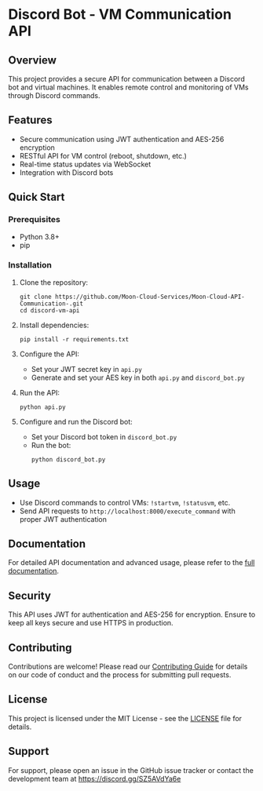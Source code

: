 # Discord Bot - VM Communication API

## Overview
This project provides a secure API for communication between a Discord bot and virtual machines. It enables remote control and monitoring of VMs through Discord commands.

## Features
- Secure communication using JWT authentication and AES-256 encryption
- RESTful API for VM control (reboot, shutdown, etc.)
- Real-time status updates via WebSocket
- Integration with Discord bots

## Quick Start

### Prerequisites
- Python 3.8+
- pip

### Installation
1. Clone the repository:
   ```
   git clone https://github.com/Moon-Cloud-Services/Moon-Cloud-API-Communication-.git
   cd discord-vm-api
   ```

2. Install dependencies:
   ```
   pip install -r requirements.txt
   ```

3. Configure the API:
   - Set your JWT secret key in `api.py`
   - Generate and set your AES key in both `api.py` and `discord_bot.py`

4. Run the API:
   ```
   python api.py
   ```

5. Configure and run the Discord bot:
   - Set your Discord bot token in `discord_bot.py`
   - Run the bot:
     ```
     python discord_bot.py
     ```

## Usage
- Use Discord commands to control VMs: `!startvm`, `!statusvm`, etc.
- Send API requests to `http://localhost:8000/execute_command` with proper JWT authentication

## Documentation
For detailed API documentation and advanced usage, please refer to the [full documentation](https://github.com/Moon-Cloud-Services/Moon-Cloud-API-Communication-/blob/main/DOCUMENTATION.md). 

## Security
This API uses JWT for authentication and AES-256 for encryption. Ensure to keep all keys secure and use HTTPS in production.

## Contributing
Contributions are welcome! Please read our [Contributing Guide](CONTRIBUTING.md) for details on our code of conduct and the process for submitting pull requests.

## License
This project is licensed under the MIT License - see the [LICENSE](LICENSE) file for details.

## Support
For support, please open an issue in the GitHub issue tracker or contact the development team at https://discord.gg/SZ5AVdYa6e
